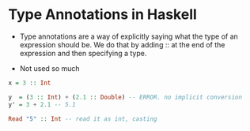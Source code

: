 # Type Annotations in Haskell

- Type annotations are a way of explicitly saying what the type of an expression
  should be. We do that by adding :: at the end of the expression and then specifying a type.

- Not used so much

```haskell
x = 3 :: Int

y  = (3 :: Int) + (2.1 :: Double) -- ERROR. no implicit conversion
y' = 3 + 2.1 -- 5.1

Read "5" :: Int -- read it as int, casting
```
